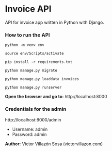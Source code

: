 # Invoice API

API for invoice app written in Python with Django.

### How to run the API

```
python -m venv env

source env/Scripts/activate

pip install -r requirements.txt

python manage.py migrate

python manage.py loaddata invoices

python manage.py runserver
```	

**Open the browser and go to:** http://localhost:8000

### Credentials for the admin

http://localhost:8000/admin

- Username: admin
- Password: admin


**Author:** Victor Villazón Sosa (victorvillazon.com) 